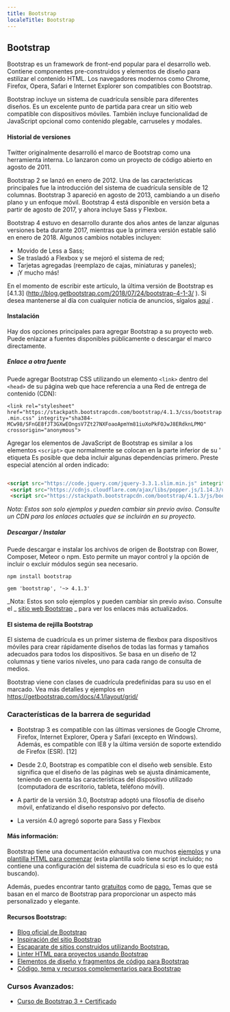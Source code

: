 ```yaml
---
title: Bootstrap
localeTitle: Bootstrap
---
```

## Bootstrap

Bootstrap es un framework de front-end popular para el desarrollo web. Contiene componentes pre-construidos y elementos de diseño para estilizar el contenido HTML. Los navegadores modernos como Chrome, Firefox, Opera, Safari e Internet Explorer son compatibles con Bootstrap.

Bootstrap incluye un sistema de cuadrícula sensible para diferentes diseños. Es un excelente punto de partida para crear un sitio web compatible con dispositivos móviles. También incluye funcionalidad de JavaScript opcional como contenido plegable, carruseles y modales.

#### Historial de versiones

Twitter originalmente desarrolló el marco de Bootstrap como una herramienta interna. Lo lanzaron como un proyecto de código abierto en agosto de 2011.

Bootstrap 2 se lanzó en enero de 2012. Una de las características principales fue la introducción del sistema de cuadrícula sensible de 12 columnas. Bootstrap 3 apareció en agosto de 2013, cambiando a un diseño plano y un enfoque móvil. Bootstrap 4 está disponible en versión beta a partir de agosto de 2017, y ahora incluye Sass y Flexbox.

Bootstrap 4 estuvo en desarrollo durante dos años antes de lanzar algunas versiones beta durante 2017, mientras que la primera versión estable salió en enero de 2018. Algunos cambios notables incluyen:

*   Movido de Less a Sass;
*   Se trasladó a Flexbox y se mejoró el sistema de red;
*   Tarjetas agregadas (reemplazo de cajas, miniaturas y paneles);
*   ¡Y mucho más!

En el momento de escribir este artículo, la última versión de Bootstrap es \[4.1.3\] (http://blog.getbootstrap.com/2018/07/24/bootstrap-4-1-3/ ). Si desea mantenerse al día con cualquier noticia de anuncios, sígalos [aquí](http://blog.getbootstrap.com/) .

#### Instalación

Hay dos opciones principales para agregar Bootstrap a su proyecto web. Puede enlazar a fuentes disponibles públicamente o descargar el marco directamente.

##### Enlace a otra fuente

Puede agregar Bootstrap CSS utilizando un elemento `<link>` dentro del `<head>` de su página web que hace referencia a una Red de entrega de contenido (CDN):

`<link rel="stylesheet" href="https://stackpath.bootstrapcdn.com/bootstrap/4.1.3/css/bootstrap.min.css" integrity="sha384-MCw98/SFnGE8fJT3GXwEOngsV7Zt27NXFoaoApmYm81iuXoPkFOJwJ8ERdknLPMO" crossorigin="anonymous">`

Agregar los elementos de JavaScript de Bootstrap es similar a los elementos `<script>` que normalmente se colocan en la parte inferior de su ' etiqueta Es posible que deba incluir algunas dependencias primero. Preste especial atención al orden indicado:

```html

<script src="https://code.jquery.com/jquery-3.3.1.slim.min.js" integrity="sha384-q8i/X+965DzO0rT7abK41JStQIAqVgRVzpbzo5smXKp4YfRvH+8abtTE1Pi6jizo" crossorigin="anonymous"></script> 
 <script src="https://cdnjs.cloudflare.com/ajax/libs/popper.js/1.14.3/umd/popper.min.js" integrity="sha384-ZMP7rVo3mIykV+2+9J3UJ46jBk0WLaUAdn689aCwoqbBJiSnjAK/l8WvCWPIPm49" crossorigin="anonymous"></script> 
 <script src="https://stackpath.bootstrapcdn.com/bootstrap/4.1.3/js/bootstrap.min.js" integrity="sha384-ChfqqxuZUCnJSK3+MXmPNIyE6ZbWh2IMqE241rYiqJxyMiZ6OW/JmZQ5stwEULTy" crossorigin="anonymous"></script> 
```

_Nota: Estos son solo ejemplos y pueden cambiar sin previo aviso. Consulte un CDN para los enlaces actuales que se incluirán en su proyecto._

##### Descargar / Instalar

Puede descargar e instalar los archivos de origen de Bootstrap con Bower, Composer, Meteor o npm. Esto permite un mayor control y la opción de incluir o excluir módulos según sea necesario.

`npm install bootstrap`

`gem 'bootstrap', '~> 4.1.3'`

\_Nota: Estos son solo ejemplos y pueden cambiar sin previo aviso. Consulte el \_ [sitio web Bootstrap](https://getbootstrap.com/) \_ para ver los enlaces más actualizados.

#### El sistema de rejilla Bootstrap

El sistema de cuadrícula es un primer sistema de flexbox para dispositivos móviles para crear rápidamente diseños de todas las formas y tamaños adecuados para todos los dispositivos. Se basa en un diseño de 12 columnas y tiene varios niveles, uno para cada rango de consulta de medios.

Bootstrap viene con clases de cuadrícula predefinidas para su uso en el marcado. Vea más detalles y ejemplos en https://getbootstrap.com/docs/4.1/layout/grid/

### Características de la barrera de seguridad

*   Bootstrap 3 es compatible con las últimas versiones de Google Chrome, Firefox, Internet Explorer, Opera y Safari (excepto en Windows). Además, es compatible con IE8 y la última versión de soporte extendido de Firefox (ESR). \[12\]
    
*   Desde 2.0, Bootstrap es compatible con el diseño web sensible. Esto significa que el diseño de las páginas web se ajusta dinámicamente, teniendo en cuenta las características del dispositivo utilizado (computadora de escritorio, tableta, teléfono móvil).
    
*   A partir de la versión 3.0, Bootstrap adoptó una filosofía de diseño móvil, enfatizando el diseño responsivo por defecto.
    
*   La versión 4.0 agregó soporte para Sass y Flexbox
    

#### Más información:

Bootstrap tiene una documentación exhaustiva con muchos [ejemplos](https://getbootstrap.com/docs/4.0/examples/) y una [plantilla HTML para comenzar](https://getbootstrap.com/docs/4.0/getting-started/introduction/) (esta plantilla solo tiene script incluido; no contiene una configuración del sistema de cuadrícula si eso es lo que está buscando).

Además, puedes encontrar tanto [gratuitos](https://bootswatch.com/) como de [pago.](https://themes.getbootstrap.com/) Temas que se basan en el marco de Bootstrap para proporcionar un aspecto más personalizado y elegante.

#### Recursos Bootstrap:

- [Blog oficial de Bootstrap](http://blog.getbootstrap.com/)
- [Inspiración del sitio Bootstrap](http://expo.getbootstrap.com/)
- [Escaparate de sitios construidos utilizando Bootstrap.](http://builtwithbootstrap.com/)
- [Linter HTML para proyectos usando Bootstrap](https://github.com/twbs/bootlint)
- [Elementos de diseño y fragmentos de código para Bootstrap](https://bootsnipp.com/)
- [Código, tema y recursos complementarios para Bootstrap](http://expo.getbootstrap.com/resources/)

### Cursos Avanzados:

- [Curso de Bootstrap 3 + Certificado](https://devcode.la/cursos/bootstrap3/)
